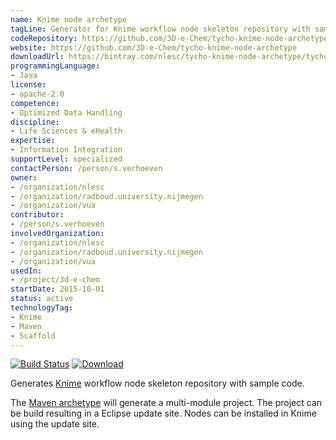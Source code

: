 ```yaml
---
name: Knime node archetype
tagLine: Generator for Knime workflow node skeleton repository with sample code.
codeRepository: https://github.com/3D-e-Chem/tycho-knime-node-archetype
website: https://github.com/3D-e-Chem/tycho-knime-node-archetype
downloadUrl: https://bintray.com/nlesc/tycho-knime-node-archetype/tycho-knime-node-archetype/
programmingLanguage:
- Java
license:
- apache-2.0
competence:
- Optimized Data Handling
discipline:
- Life Sciences & eHealth
expertise:
- Information Integration
supportLevel: specialized
contactPerson: /person/s.verhoeven
owner:
- /organization/nlesc
- /organization/radboud.university.nijmegen
- /organization/vua
contributor:
- /person/s.verhoeven
involvedOrganization:
- /organization/nlesc
- /organization/radboud.university.nijmegen
- /organization/vua
usedIn:
- /project/3d-e-chem
startDate: 2015-10-01
status: active
technologyTag:
- Knime
- Maven
- Scaffold
---
```


[![Build Status](https://travis-ci.org/3D-e-Chem/tycho-knime-node-archetype.svg?branch=master)](https://travis-ci.org/3D-e-Chem/tycho-knime-node-archetype)
[ ![Download](https://api.bintray.com/packages/nlesc/tycho-knime-node-archetype/tycho-knime-node-archetype/images/download.svg) ](https://bintray.com/nlesc/tycho-knime-node-archetype/tycho-knime-node-archetype/_latestVersion)


Generates [Knime](http://www.knime.org) workflow node skeleton repository with sample code.

The [Maven archetype](https://maven.apache.org/guides/introduction/introduction-to-archetypes.html) will generate a multi-module project.
The project can be build resulting in a Eclipse update site.
Nodes can be installed in Knime using the update site.
